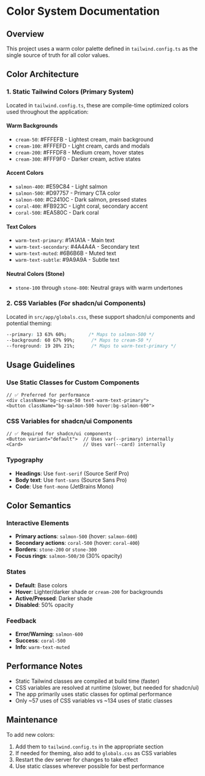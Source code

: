 # Color System Documentation

## Overview
This project uses a warm color palette defined in `tailwind.config.ts` as the single source of truth for all color values.

## Color Architecture

### 1. Static Tailwind Colors (Primary System)
Located in `tailwind.config.ts`, these are compile-time optimized colors used throughout the application:

#### Warm Backgrounds
- `cream-50`: #FFFEFB - Lightest cream, main background
- `cream-100`: #FFFEFD - Light cream, cards and modals
- `cream-200`: #FFFDF8 - Medium cream, hover states
- `cream-300`: #FFF9F0 - Darker cream, active states

#### Accent Colors
- `salmon-400`: #E59C84 - Light salmon
- `salmon-500`: #D97757 - Primary CTA color
- `salmon-600`: #C2410C - Dark salmon, pressed states
- `coral-400`: #FB923C - Light coral, secondary accent
- `coral-500`: #EA580C - Dark coral

#### Text Colors
- `warm-text-primary`: #1A1A1A - Main text
- `warm-text-secondary`: #4A4A4A - Secondary text
- `warm-text-muted`: #6B6B6B - Muted text
- `warm-text-subtle`: #9A9A9A - Subtle text

#### Neutral Colors (Stone)
- `stone-100` through `stone-800`: Neutral grays with warm undertones

### 2. CSS Variables (For shadcn/ui Components)
Located in `src/app/globals.css`, these support shadcn/ui components and potential theming:

```css
--primary: 13 63% 60%;        /* Maps to salmon-500 */
--background: 60 67% 99%;      /* Maps to cream-50 */
--foreground: 19 20% 21%;      /* Maps to warm-text-primary */
```

## Usage Guidelines

### Use Static Classes for Custom Components
```tsx
// ✅ Preferred for performance
<div className="bg-cream-50 text-warm-text-primary">
<button className="bg-salmon-500 hover:bg-salmon-600">
```

### CSS Variables for shadcn/ui Components
```tsx
// ✅ Required for shadcn/ui components
<Button variant="default">  // Uses var(--primary) internally
<Card>                      // Uses var(--card) internally
```

### Typography
- **Headings**: Use `font-serif` (Source Serif Pro)
- **Body text**: Use `font-sans` (Source Sans Pro)
- **Code**: Use `font-mono` (JetBrains Mono)

## Color Semantics

### Interactive Elements
- **Primary actions**: `salmon-500` (hover: `salmon-600`)
- **Secondary actions**: `coral-500` (hover: `coral-400`)
- **Borders**: `stone-200` or `stone-300`
- **Focus rings**: `salmon-500/30` (30% opacity)

### States
- **Default**: Base colors
- **Hover**: Lighter/darker shade or `cream-200` for backgrounds
- **Active/Pressed**: Darker shade
- **Disabled**: 50% opacity

### Feedback
- **Error/Warning**: `salmon-600`
- **Success**: `coral-500`
- **Info**: `warm-text-muted`

## Performance Notes

- Static Tailwind classes are compiled at build time (faster)
- CSS variables are resolved at runtime (slower, but needed for shadcn/ui)
- The app primarily uses static classes for optimal performance
- Only ~57 uses of CSS variables vs ~134 uses of static classes

## Maintenance

To add new colors:
1. Add them to `tailwind.config.ts` in the appropriate section
2. If needed for theming, also add to `globals.css` as CSS variables
3. Restart the dev server for changes to take effect
4. Use static classes wherever possible for best performance